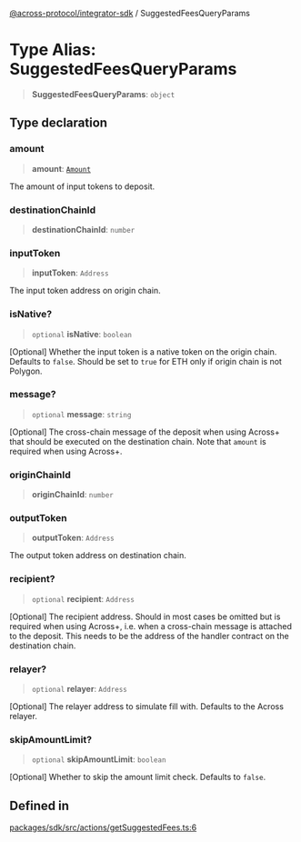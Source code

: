 [@across-protocol/integrator-sdk](../README.md) / SuggestedFeesQueryParams

# Type Alias: SuggestedFeesQueryParams

> **SuggestedFeesQueryParams**: `object`

## Type declaration

### amount

> **amount**: [`Amount`](Amount.md)

The amount of input tokens to deposit.

### destinationChainId

> **destinationChainId**: `number`

### inputToken

> **inputToken**: `Address`

The input token address on origin chain.

### isNative?

> `optional` **isNative**: `boolean`

[Optional] Whether the input token is a native token on the origin chain.
Defaults to `false`. Should be set to `true` for ETH only if origin chain is not
Polygon.

### message?

> `optional` **message**: `string`

[Optional] The cross-chain message of the deposit when using Across+ that should
be executed on the destination chain. Note that `amount` is required when using
Across+.

### originChainId

> **originChainId**: `number`

### outputToken

> **outputToken**: `Address`

The output token address on destination chain.

### recipient?

> `optional` **recipient**: `Address`

[Optional] The recipient address. Should in most cases be omitted but is required
when using Across+, i.e. when a cross-chain message is attached to the deposit.
This needs to be the address of the handler contract on the destination chain.

### relayer?

> `optional` **relayer**: `Address`

[Optional] The relayer address to simulate fill with. Defaults to the Across relayer.

### skipAmountLimit?

> `optional` **skipAmountLimit**: `boolean`

[Optional] Whether to skip the amount limit check. Defaults to `false`.

## Defined in

[packages/sdk/src/actions/getSuggestedFees.ts:6](https://github.com/across-protocol/toolkit/blob/0408e9d38e7f5e4687131c33ea4b58d12a946b0d/packages/sdk/src/actions/getSuggestedFees.ts#L6)
